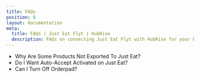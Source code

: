 ```yaml
---
title: FAQs
position: 8
layout: documentation
meta:
  title: FAQs | Just Eat Flyt | HubRise
  description: FAQs on connecting Just Eat Flyt with HubRise for your EPOS to work with other apps as a cohesive whole. Connect apps and synchronise your data.
---
```


- <Link to="/apps/just-eat-flyt/faqs/products-not-exported/">Why Are Some Products Not Exported To Just Eat?</Link>
- <Link to="/apps/just-eat-flyt/faqs/auto-accept/">Do I Want Auto-Accept Activated on Just Eat?</Link>
- <Link to="/apps/just-eat-flyt/faqs/orderpad/">Can I Turn Off Orderpad?</Link>

